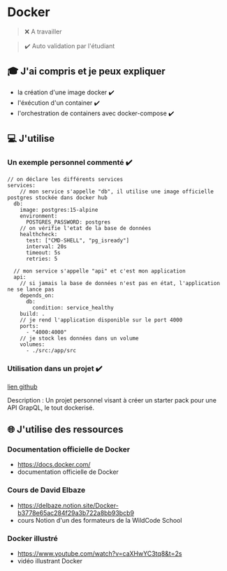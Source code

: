 # Docker

> ❌ A travailler

> ✔️ Auto validation par l'étudiant

## 🎓 J'ai compris et je peux expliquer

- la création d'une image docker ✔️
- l'éxécution d'un container ✔️
- l'orchestration de containers avec docker-compose ✔️

## 💻 J'utilise

### Un exemple personnel commenté ✔️

```
// on déclare les différents services
services:
    // mon service s'appelle "db", il utilise une image officielle postgres stockée dans docker hub
  db:
    image: postgres:15-alpine
    environment:
      POSTGRES_PASSWORD: postgres
    // on vérifie l'etat de la base de données
    healthcheck:
      test: ["CMD-SHELL", "pg_isready"]
      interval: 20s
      timeout: 5s
      retries: 5

  // mon service s'appelle "api" et c'est mon application
  api:
    // si jamais la base de données n'est pas en état, l'application ne se lance pas
    depends_on:
      db:
        condition: service_healthy
    build: .
    // je rend l'application disponible sur le port 4000
    ports:
      - "4000:4000"
    // je stock les données dans un volume
    volumes:
      - ./src:/app/src
```

### Utilisation dans un projet ✔️

[lien github](https://github.com/096benjaminbenoit/graphql-api-starter)

Description : Un projet personnel visant à créer un starter pack pour une API GrapQL, le tout dockerisé.

## 🌐 J'utilise des ressources

### Documentation officielle de Docker

- https://docs.docker.com/
- documentation officielle de Docker

### Cours de David Elbaze

- https://delbaze.notion.site/Docker-b3778e65ac284f29a3b722a8bb93bcb9
- cours Notion d'un des formateurs de la WildCode School

### Docker illustré

- https://www.youtube.com/watch?v=caXHwYC3tq8&t=2s
- vidéo illustrant Docker
